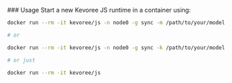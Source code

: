 ### Usage
Start a new Kevoree JS runtime in a container using:  

```sh
docker run --rm -it kevoree/js -n node0 -g sync -m /path/to/your/model.json

# or

docker run --rm -it kevoree/js -n node0 -g sync -k /path/to/your/model.kevs

# or just

docker run --rm -it kevoree/js
```
